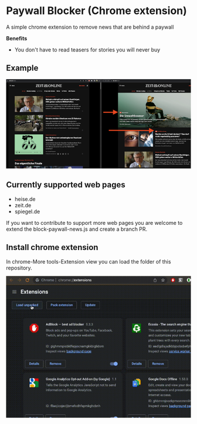 # Paywall Blocker (Chrome extension)

A simple chrome extension to remove news that are behind a paywall

**Benefits**
- You don't have to read teasers for stories you will never buy

## Example

![Alt text](Example.png "Example.png")

## Currently supported web pages
- heise.de
- zeit.de
- spiegel.de

If you want to contribute to support more web pages you are welcome to extend the block-paywall-news.js and create a 
branch PR.

## Install chrome extension

In chrome-More tools-Extension view you can load the folder of this repository.

![Alt text](InstallChromeExtension.gif "InstallChromeExtension.gif")